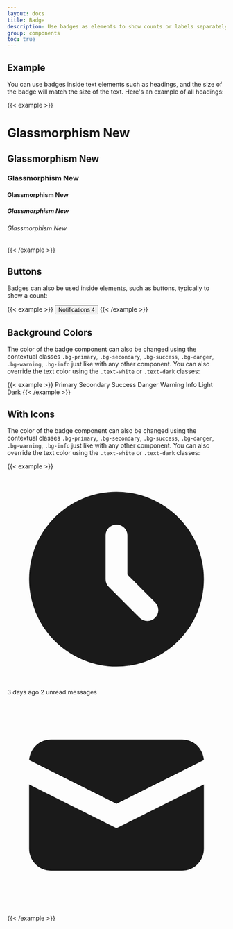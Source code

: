 ```yaml
---
layout: docs
title: Badge
description: Use badges as elements to show counts or labels separately or inside other components
group: components
toc: true
---
```


## Example

You can use badges inside text elements such as headings, and the size of the badge will match the size of the text. Here's an example of all headings:

{{< example >}}
<h1>Glassmorphism <span class="badge bg-primary">New</span></h1>
<h2>Glassmorphism <span class="badge bg-primary">New</span></h2>
<h3>Glassmorphism <span class="badge bg-primary">New</span></h3>
<h4>Glassmorphism <span class="badge bg-primary">New</span></h4>
<h5>Glassmorphism <span class="badge bg-primary">New</span></h5>
<h6>Glassmorphism <span class="badge bg-primary">New</span></h6>
{{< /example >}}

## Buttons

Badges can also be used inside elements, such as buttons, typically to show a count:

{{< example >}}
<button type="button" class="btn btn-primary">
  Notifications <span class="badge bg-secondary ms-2">4</span>
</button>
{{< /example >}}


## Background Colors

The color of the badge component can also be changed using the contextual classes `.bg-primary`, `.bg-secondary`, `.bg-success`, `.bg-danger`, `.bg-warning`, `.bg-info` just like with any other component. You can also override the text color using the `.text-white` or `.text-dark` classes:

{{< example >}}
<span class="badge bg-primary">Primary</span>
<span class="badge bg-secondary">Secondary</span>
<span class="badge bg-success">Success</span>
<span class="badge bg-danger">Danger</span>
<span class="badge bg-warning text-dark">Warning</span>
<span class="badge bg-info">Info</span>
<span class="badge bg-gray-100 text-dark">Light</span>
<span class="badge bg-dark">Dark</span>
{{< /example >}}

## With Icons

The color of the badge component can also be changed using the contextual classes `.bg-primary`, `.bg-secondary`, `.bg-success`, `.bg-danger`, `.bg-warning`, `.bg-info` just like with any other component. You can also override the text color using the `.text-white` or `.text-dark` classes:

{{< example >}}
<span class="badge bg-primary">
  <svg class="icon icon-xxs me-1" fill="currentColor" viewBox="0 0 20 20" xmlns="http://www.w3.org/2000/svg"><path fill-rule="evenodd" d="M10 18a8 8 0 100-16 8 8 0 000 16zm1-12a1 1 0 10-2 0v4a1 1 0 00.293.707l2.828 2.829a1 1 0 101.415-1.415L11 9.586V6z" clip-rule="evenodd"></path></svg>
  3 days ago
</span>
<span class="badge bg-danger">
  2 unread messages
  <svg class="icon icon-xxs ms-1" fill="currentColor" viewBox="0 0 20 20" xmlns="http://www.w3.org/2000/svg"><path d="M2.003 5.884L10 9.882l7.997-3.998A2 2 0 0016 4H4a2 2 0 00-1.997 1.884z"></path><path d="M18 8.118l-8 4-8-4V14a2 2 0 002 2h12a2 2 0 002-2V8.118z"></path></svg>
</span>
{{< /example >}}
